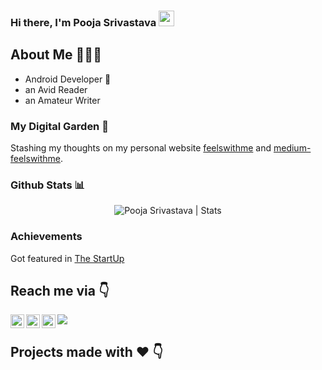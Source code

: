 ### Hi there, I'm Pooja Srivastava <img src="https://media.giphy.com/media/hvRJCLFzcasrR4ia7z/giphy.gif" width="25px">

## About Me 🤷🏻‍♂️

* Android Developer 📱
* an Avid Reader 
* an Amateur Writer

</p>


### My Digital Garden 🌱

Stashing my thoughts on my personal website [feelswithme](https://feelswithme.wordpress.com/) and [medium-feelswithme](https://medium.com/me/stories/public).


### Github Stats 📊 
<p align="center"> <img src="https://github-readme-stats.vercel.app/api?username=pooja-srivs&count_private=true&show_icons=true&include_all_commits=true" alt="Pooja Srivastava | Stats" />
  
  
### Achievements
Got featured in [The StartUp](https://medium.com/swlh/rescue-view-sanity-in-recycler-329ce32b1613)
  

## Reach me via 👇

<a href="https://twitter.com/pooja_srivs">
  <img align="left" alt="Pooja Srivastava | Twitter" width="22px" src="https://raw.githubusercontent.com/peterthehan/peterthehan/master/assets/twitter.svg" />
</a>
<a href="https://www.linkedin.com/in/pooja-srivastava-30792aa1/">
  <img align="left" alt="Pooja's LinkedIN" width="22px" src="https://raw.githubusercontent.com/peterthehan/peterthehan/master/assets/linkedin.svg" />
</a>
<a href="https://www.reddit.com/user/Excellent-Ad1176">
  <img align="left" alt="Pooja's Reddit" width="22px" src="https://raw.githubusercontent.com/peterthehan/peterthehan/master/assets/reddit.svg" />
</a>


![](https://visitor-badge.glitch.me/badge?page_id=pooja-srivs.pooja-srivs)


## Projects made with ❤️ 👇
